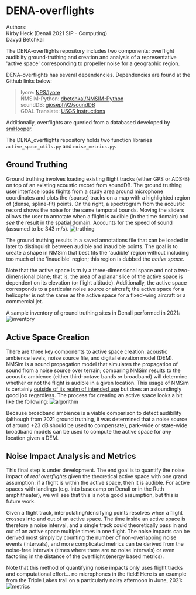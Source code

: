 # DENA-overflights

Authors: <br>
Kirby Heck (Denali 2021 SIP - Computing) <br>
Davyd Betchkal


The DENA-overflights repository includes two components: overflight audiblity ground-truthing and creation and analysis of a representative 'active space' corresponding to propeller noise for a geographic region. 

DENA-overflights has several dependencies. Dependencies are found at the Github links below: 
  > Iyore: <a href="https://github.com/nationalparkservice/iyore">NPS/Iyore</a> <br>
  > NMSIM-Python: <a href="https://github.com/dbetchkal/NMSIM-Python">dbetchkal/NMSIM-Python</a> <br>
  > soundDB: <a href="https://github.com/gjoseph92/soundDB">gjoseph92/soundDB</a> <br>
  > GDAL Translate: <a href="https://apps.nationalmap.gov/raster-conversion/gdal-installation-and-setup-guide.html">USGS Instructions</a>

Additionally, overflights are queried from a databased developed by <a href="https://github.com/smHooper/flightsdb">smHooper</a>. 

The DENA_overflights repository holds two function libraries `active_space_utils.py` and `noise_metrics.py`. 


## Ground Truthing

Ground truthing involves loading existing flight tracks (either GPS or ADS-B) on top of an existing acoustic record from soundDB. The ground truthing user interface loads flights from a study area around microphone coordinates and plots the (sparse) tracks on a map with a highlighted region of (dense, spline-fit) points. On the right, a spectrogram from the acoustic record shows the noise for the same temporal bounds. Moving the sliders allows the user to annotate when a flight is audible (in the time domain) and _see_ the result in the spatial domain. Accounts for the speed of sound (assumed to be 343 m/s). 
![truthing](https://user-images.githubusercontent.com/8905274/130698861-3172948d-217b-4d4d-ad5e-7bd8b4a8c00c.png)

The ground truthing results in a saved annotations file that can be loaded in later to distinguish between audible and inaudible points. The goal is to create a shape in NMSim that best fits the 'audible' region without including too much of the 'inaudible' region; this region is dubbed the _active space_. 

Note that the active space is truly a three-dimensional space and not a two-dimensional plane; that is, the area of a planar slice of the active space is dependent on its elevation (or flight altitude). Additionally, the active space corresponds to a particular noise source or aircraft; the active space for a helicopter is not the same as the active space for a fixed-wing aircraft or a commercial jet. 

A sample inventory of ground truthing sites in Denali performed in 2021: 
![inventory](https://user-images.githubusercontent.com/8905274/130700132-c95aba5c-00e6-4707-8be3-fea9ba28ba90.png)


## Active Space Creation

There are three key components to active space creation: acoustic ambience levels, noise source file, and digital elevation model (DEM). NMSim is a sound propagation model that simulates the propagation of sound from a noise source over terrain; comparing NMSim results to the acoustic ambience (either third-octave bands _or_ broadband) will determine whether or not the flight is audible in a given location. This usage of NMSim is certainly <a href="https://nwtteis.com/portals/nwtteis/files/references/Ikelheimer_2004_NMSim_User_Manual.pdf">outside of its realm of intended use</a> but does an astoundingly good job regardless. The process for creating an active space looks a bit like the following: 
![algorithm](https://user-images.githubusercontent.com/8905274/130701270-c6c26f0a-ff7d-4812-95d3-e93640b00fe5.png)

Because broadband ambience is a viable comparison to detect audibility (although from 2021 ground truthing, it was determined that a noise source of around +23 dB should be used to compensate), park-wide or state-wide broadband models can be used to compute the active space for _any_ location given a DEM. 


## Noise Impact Analysis and Metrics

This final step is under development. The end goal is to quantify the noise impact of _real overflights_ given the theoretical active space with one grand assumption: if a flight is within the active space, then it is audible. For active spaces with landings (e.g. into basecamp on Denali or in the Ruth amphitheater), we will see that this is not a good assumption, but this is future work. 

Given a flight track, interpolating/densifying points resolves when a flight crosses into and out of an active space. The time inside an active space is therefore a noise interval, and a single track could theoretically pass in and out of an active space multiple times in one flight. The noise impacts can be derived most simply by counting the number of non-overlapping noise events (intervals), and more complicated metrics can be derived from the noise-free intervals (times where there are no noise intervals) or even factoring in the distance of the overflight (energy based metrics). 

Note that this method of quantifying noise impacts only uses flight tracks and computational effort... no microphones in the field! Here is an example from the Triple Lakes trail on a particularly noisy afternoon in June, 2021: 
![metrics](https://user-images.githubusercontent.com/8905274/130703201-efd366cc-5a04-4443-9a02-6a8ba702f490.png)
